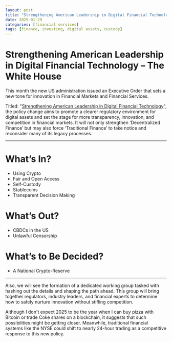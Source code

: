 ```yaml
---
layout: post
title: "Strengthening American Leadership in Digital Financial Technology"
date: 2025-01-29
categories: [financial services]
tags: [finance, investing, digital assets, custody]
---
```


# Strengthening American Leadership in Digital Financial Technology – The White House

This month the new US administration issued an Executive Order that sets a new tone for innovation in Financial Markets and Financial Services. 

Titled: "[Strengthening American Leadership in Digital Financial Technology](https://www.whitehouse.gov/presidential-actions/2025/01/strengthening-american-leadership-in-digital-financial-technology/)", the policy change aims to promote a clearer regulatory environment for digital assets and set the stage for more transparency, innovation, and competition in financial markets. It will not only strengthen ‘Decentralized Finance’ but may also force ‘Traditional Finance’ to take notice and reconsider many of its legacy processes. 

---

# What’s In?
- Using Crypto
- Fair and Open Access
- Self-Custody
- Stablecoins
- Transparent Decision Making

# What’s Out?
- CBDCs in the US
- Unlawful Censorship

# What’s to Be Decided?
- A National Crypto-Reserve

---

Also, we will see the formation of a dedicated working group tasked with hashing out the details and shaping the path ahead. This group will bring together regulators, industry leaders, and financial experts to determine how to safely nurture innovation without stifling competition.

Although I don't expect 2025 to be the year when I can buy pizza with Bitcoin or trade Coke shares on a blockchain, it suggests that such possibilities might be getting closer. Meanwhile, traditional financial systems like the NYSE could shift to nearly 24-hour trading as a competitive response to this new policy.

